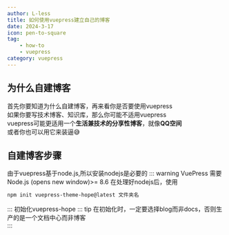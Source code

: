 ```yaml
---
author: L-less
title: 如何使用vuepress建立自己的博客
date: 2024-3-17
icon: pen-to-square
tag:
    - how-to
    - vuepress
category: vuepress
---
```

## 为什么自建博客
首先你要知道为什么自建博客，再来看你是否要使用vuepress\
如果你要写技术博客、知识库，那么你可能不适用vuepress\
vuepress可能更适用一个**生活兼技术的分享性博客**，就像**QQ空间**\
或者你也可以用它来装逼😅
## 自建博客步骤
由于vuepress基于node.js,所以安装nodejs是必要的
::: warning
VuePress 需要 Node.js (opens new window)>= 8.6
在处理好nodejs后，使用
```sh
npm init vuepress-theme-hope@latest 文件夹名
```
:::
初始化vuepress-hope
::: tip
在初始化时，一定要选择blog而非docs，否则生产的是一个文档中心而非博客\
:::
